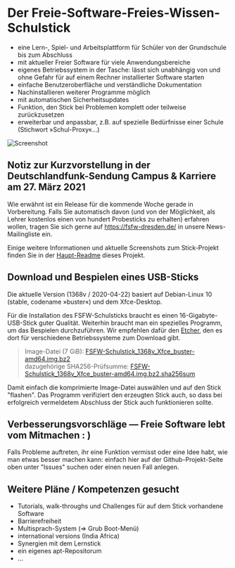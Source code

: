 # Der Freie-Software-Freies-Wissen-Schulstick

- eine Lern-, Spiel- und Arbeitsplattform für Schüler von der Grundschule bis zum Abschluss
- mit aktueller Freier Software für viele Anwendungsbereiche
- eigenes Betriebssystem in der Tasche: lässt sich unabhängig von und ohne Gefahr für auf einem Rechner installierter Software starten
- einfache Benutzeroberfläche und verständliche Dokumentation
- Nachinstallieren weiterer Programme möglich
- mit automatischen Sicherheitsupdates
- Funktion, den Stick bei Problemen komplett oder teilweise zurückzusetzen
- erweiterbar und anpassbar, z.B. auf spezielle Bedürfnisse einer Schule (Stichwort »Schul-Proxy«…)

![Screenshot](../../doc/screenshot-Xfce-Desktop-2020-04-01.png "FSFW-Schulstick mit Xfce-Desktop")

## Notiz zur Kurzvorstellung in der Deutschlandfunk-Sendung Campus & Karriere am 27. März 2021

Wie erwähnt ist ein Release für die kommende Woche gerade in Vorbereitung. Falls Sie automatisch davon (und von der Möglichkeit, als Lehrer kostenlos einen von hundert Probesticks zu erhalten) erfahren wollen, tragen Sie sich gerne auf https://fsfw-dresden.de/ in unsere News-Mailingliste ein.

Einige weitere Informationen und aktuelle Screenshots zum Stick-Projekt finden Sie in der [Haupt-Readme](https://github.com/fsfw-dresden/usb-live-linux) dieses Projekt.

## Download und Bespielen eines USB-Sticks

Die aktuelle Version (1368v / 2020-04-22) basiert auf Debian-Linux 10 (stable, codename »buster«) und dem Xfce-Desktop.

Für die Installation des FSFW-Schulsticks braucht es einen 16-Gigabyte-USB-Stick guter Qualität. Weiterhin braucht man ein spezielles Programm, um das Bespielen durchzuführen. Wir empfehlen dafür den [Etcher](https://www.balena.io/etcher/), den es dort für verschiedene Betriebssysteme zum Download gibt.

> Image-Datei (7 GiB): [FSFW-Schulstick_1368v_Xfce_buster-amd64.img.bz2](http://ftp.inf.tu-dresden.de/os/FSFW/FSFW-Schulstick_1368v_Xfce_buster-amd64.img.bz2)  
> dazugehörige SHA256-Prüfsumme: [FSFW-Schulstick_1368v_Xfce_buster-amd64.img.bz2.sha256sum](http://ftp.inf.tu-dresden.de/os/FSFW/FSFW-Schulstick_1368v_Xfce_buster-amd64.img.bz2.sha256sum)

Damit einfach die komprimierte Image-Datei auswählen und auf den Stick "flashen". Das Programm verifiziert den erzeugten Stick auch, so dass bei erfolgreich vermeldetem Abschluss der Stick auch funktionieren sollte.

## Verbesserungsvorschläge — Freie Software lebt vom Mitmachen : )

Falls Probleme auftreten, ihr eine Funktion vermisst oder eine Idee habt, wie man etwas besser machen kann: einfach hier auf der Github-Projekt-Seite oben unter "Issues" suchen oder einen neuen Fall anlegen.

## Weitere Pläne / Kompetenzen gesucht

- Tutorials, walk-throughs und Challenges für auf dem Stick vorhandene Software
- Barrierefreiheit
- Multisprach-System (=> Grub Boot-Menü)
- international versions (India Africa)
- Synergien mit dem Lernstick
- ein eigenes apt-Repositorum
- …
